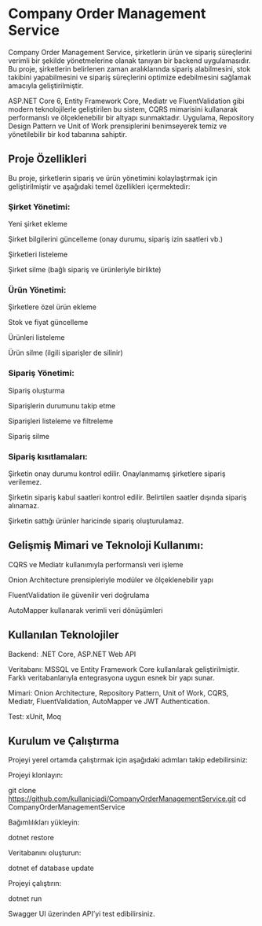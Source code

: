 # Company Order Management Service

Company Order Management Service, şirketlerin ürün ve sipariş süreçlerini verimli bir şekilde yönetmelerine olanak tanıyan bir backend uygulamasıdır. Bu proje, şirketlerin belirlenen zaman aralıklarında sipariş alabilmesini, stok takibini yapabilmesini ve sipariş süreçlerini optimize edebilmesini sağlamak amacıyla geliştirilmiştir.

ASP.NET Core 6, Entity Framework Core, Mediatr ve FluentValidation gibi modern teknolojilerle geliştirilen bu sistem, CQRS mimarisini kullanarak performanslı ve ölçeklenebilir bir altyapı sunmaktadır. Uygulama, Repository Design Pattern ve Unit of Work prensiplerini benimseyerek temiz ve yönetilebilir bir kod tabanına sahiptir.

## Proje Özellikleri

Bu proje, şirketlerin sipariş ve ürün yönetimini kolaylaştırmak için geliştirilmiştir ve aşağıdaki temel özellikleri içermektedir:

### Şirket Yönetimi:

Yeni şirket ekleme

Şirket bilgilerini güncelleme (onay durumu, sipariş izin saatleri vb.)

Şirketleri listeleme

Şirket silme (bağlı sipariş ve ürünleriyle birlikte)

### Ürün Yönetimi:

Şirketlere özel ürün ekleme

Stok ve fiyat güncelleme

Ürünleri listeleme

Ürün silme (ilgili siparişler de silinir)

### Sipariş Yönetimi:

Sipariş oluşturma

Siparişlerin durumunu takip etme

Siparişleri listeleme ve filtreleme

Sipariş silme

### Sipariş kısıtlamaları:

Şirketin onay durumu kontrol edilir. Onaylanmamış şirketlere sipariş verilemez.

Şirketin sipariş kabul saatleri kontrol edilir. Belirtilen saatler dışında sipariş alınamaz.

Şirketin sattığı ürünler haricinde sipariş oluşturulamaz.

## Gelişmiş Mimari ve Teknoloji Kullanımı:

CQRS ve Mediatr kullanımıyla performanslı veri işleme

Onion Architecture prensipleriyle modüler ve ölçeklenebilir yapı

FluentValidation ile güvenilir veri doğrulama

AutoMapper kullanarak verimli veri dönüşümleri

## Kullanılan Teknolojiler

Backend: .NET Core, ASP.NET Web API

Veritabanı: MSSQL ve Entity Framework Core kullanılarak geliştirilmiştir. Farklı veritabanlarıyla entegrasyona uygun esnek bir yapı sunar.

Mimari: Onion Architecture, Repository Pattern, Unit of Work, CQRS, Mediatr, FluentValidation, AutoMapper ve  JWT Authentication.

Test: xUnit, Moq

## Kurulum ve Çalıştırma

Projeyi yerel ortamda çalıştırmak için aşağıdaki adımları takip edebilirsiniz:

Projeyi klonlayın:

git clone https://github.com/kullaniciadi/CompanyOrderManagementService.git
cd CompanyOrderManagementService

Bağımlılıkları yükleyin:

dotnet restore

Veritabanını oluşturun:

dotnet ef database update

Projeyi çalıştırın:

dotnet run

Swagger UI üzerinden API’yi test edibilirsiniz.
